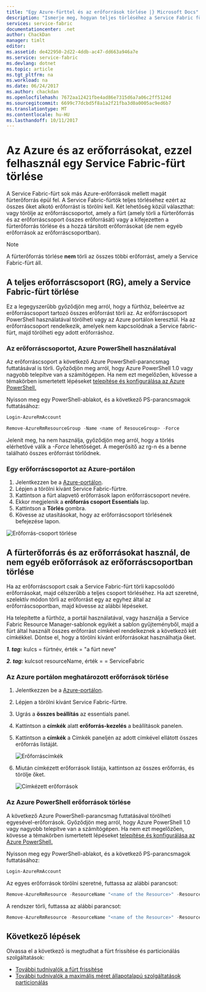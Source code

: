 ```yaml
---
title: "Egy Azure-fürttel és az erőforrások törlése |} Microsoft Docs"
description: "Ismerje meg, hogyan teljes törléséhez a Service Fabric fürt, vagy törli a fürtöt tartalmazó erőforráscsoportot, vagy szelektív módon törli az erőforrásokat."
services: service-fabric
documentationcenter: .net
author: ChackDan
manager: timlt
editor: 
ms.assetid: de422950-2d22-4ddb-ac47-dd663a946a7e
ms.service: service-fabric
ms.devlang: dotnet
ms.topic: article
ms.tgt_pltfrm: na
ms.workload: na
ms.date: 06/24/2017
ms.author: chackdan
ms.openlocfilehash: 7672aa12421fbe4ad86e7315d6a7a06c2ff5124d
ms.sourcegitcommit: 6699c77dcbd5f8a1a2f21fba3d0a0005ac9ed6b7
ms.translationtype: MT
ms.contentlocale: hu-HU
ms.lasthandoff: 10/11/2017
---
```

# <a name="delete-a-service-fabric-cluster-on-azure-and-the-resources-it-uses"></a>Az Azure és az erőforrásokat, ezzel felhasznál egy Service Fabric-fürt törlése
A Service Fabric-fürt sok más Azure-erőforrások mellett magát fürterőforrás épül fel. A Service Fabric-fürtök teljes törléséhez ezért az összes őket alkotó erőforrást is törölni kell.
Két lehetőség közül választhat: vagy törölje az erőforráscsoportot, amely a fürt (amely törli a fürterőforrás és az erőforráscsoport összes erőforrását) vagy a kifejezetten a fürterőforrás törlése és a hozzá társított erőforrásokat (de nem egyéb erőforrások az erőforráscsoportban).

> [!NOTE]
> A fürterőforrás törlése **nem** törli az összes többi erőforrást, amely a Service Fabric-fürt áll.
> 
> 

## <a name="delete-the-entire-resource-group-rg-that-the-service-fabric-cluster-is-in"></a>A teljes erőforráscsoport (RG), amely a Service Fabric-fürt törlése
Ez a legegyszerűbb győződjön meg arról, hogy a fürthöz, beleértve az erőforráscsoport tartozó összes erőforrást törli az. Az erőforráscsoport PowerShell használatával törölheti vagy az Azure portálon keresztül. Ha az erőforráscsoport rendelkezik, amelyek nem kapcsolódnak a Service fabric-fürt, majd törölheti egy adott erőforráshoz.

### <a name="delete-the-resource-group-using-azure-powershell"></a>Az erőforráscsoportot, Azure PowerShell használatával
Az erőforráscsoport a következő Azure PowerShell-parancsmag futtatásával is törli. Győződjön meg arról, hogy Azure PowerShell 1.0 vagy nagyobb telepítve van a számítógépen. Ha nem ezt megelőzően, kövesse a témakörben ismertetett lépéseket [telepítése és konfigurálása az Azure PowerShell.](/powershell/azure/overview)

Nyisson meg egy PowerShell-ablakot, és a következő PS-parancsmagok futtatásához:

```powershell
Login-AzureRmAccount

Remove-AzureRmResourceGroup -Name <name of ResouceGroup> -Force
```

Jelenít meg, ha nem használja, győződjön meg arról, hogy a törlés elérhetővé válik a *-Force* lehetőséget. A megerősítő az rg-n és a benne található összes erőforrást törlődnek.

### <a name="delete-a-resource-group-in-the-azure-portal"></a>Egy erőforráscsoportot az Azure-portálon
1. Jelentkezzen be a [Azure-portálon](https://portal.azure.com).
2. Lépjen a törölni kívánt Service Fabric-fürtre.
3. Kattintson a fürt alapvető erőforrások lapon erőforráscsoport nevére.
4. Ekkor megjelenik a **erőforrás csoport Essentials** lap.
5. Kattintson a **Törlés** gombra.
6. Kövesse az utasításokat, hogy az erőforráscsoport törlésének befejezése lapon.

![Erőforrás-csoport törlése][ResourceGroupDelete]

## <a name="delete-the-cluster-resource-and-the-resources-it-uses-but-not-other-resources-in-the-resource-group"></a>A fürterőforrás és az erőforrásokat használ, de nem egyéb erőforrások az erőforráscsoportban törlése
Ha az erőforráscsoport csak a Service Fabric-fürt törli kapcsolódó erőforrásokat, majd célszerűbb a teljes csoport törléséhez. Ha azt szeretné, szelektív módon törli az erőforrást egy az egyhez által az erőforráscsoportban, majd kövesse az alábbi lépéseket.

Ha telepítette a fürthöz, a portál használatával, vagy használja a Service Fabric Resource Manager-sablonok egyikét a sablon gyűjteményből, majd a fürt által használt összes erőforrást címkével rendelkeznek a következő két címkékkel. Döntse el, hogy a törölni kívánt erőforrásokat használhatja őket.

***1. tag:*** kulcs = fürtnév, érték = "a fürt neve"

***2. tag:*** kulcsot resourceName, érték = = ServiceFabric

### <a name="delete-specific-resources-in-the-azure-portal"></a>Az Azure portálon meghatározott erőforrások törlése
1. Jelentkezzen be a [Azure-portálon](https://portal.azure.com).
2. Lépjen a törölni kívánt Service Fabric-fürtre.
3. Ugrás a **összes beállítás** az essentials panel.
4. Kattintson a **címkék** alatt **erőforrás-kezelés** a beállítások panelen.
5. Kattintson a **címkék** a Címkék paneljén az adott címkével ellátott összes erőforrás listáját.
   
    ![Erőforráscímkék][ResourceTags]
6. Miután címkézett erőforrások listája, kattintson az összes erőforrás, és törölje őket.
   
    ![Címkézett erőforrások][TaggedResources]

### <a name="delete-the-resources-using-azure-powershell"></a>Az Azure PowerShell erőforrások törlése
A következő Azure PowerShell-parancsmag futtatásával törölheti egyesével-erőforrások. Győződjön meg arról, hogy Azure PowerShell 1.0 vagy nagyobb telepítve van a számítógépen. Ha nem ezt megelőzően, kövesse a témakörben ismertetett lépéseket [telepítése és konfigurálása az Azure PowerShell.](/powershell/azure/overview)

Nyisson meg egy PowerShell-ablakot, és a következő PS-parancsmagok futtatásához:

```powershell
Login-AzureRmAccount
```
Az egyes erőforrások törölni szeretné, futtassa az alábbi parancsot:

```powershell
Remove-AzureRmResource -ResourceName "<name of the Resource>" -ResourceType "<Resource Type>" -ResourceGroupName "<name of the resource group>" -Force
```

A rendszer törli, futtassa az alábbi parancsot:

```powershell
Remove-AzureRmResource -ResourceName "<name of the Resource>" -ResourceType "Microsoft.ServiceFabric/clusters" -ResourceGroupName "<name of the resource group>" -Force
```

## <a name="next-steps"></a>Következő lépések
Olvassa el a következő is megtudhat a fürt frissítése és particionálás szolgáltatások:

* [További tudnivalók a fürt frissítése](service-fabric-cluster-upgrade.md)
* [További tudnivalók a maximális méret állapotalapú szolgáltatások particionálás](service-fabric-concepts-partitioning.md)

<!--Image references-->
[ResourceGroupDelete]: ./media/service-fabric-cluster-delete/ResourceGroupDelete.PNG

[ResourceTags]: ./media/service-fabric-cluster-delete/ResourceTags.png

[TaggedResources]: ./media/service-fabric-cluster-delete/TaggedResources.PNG
